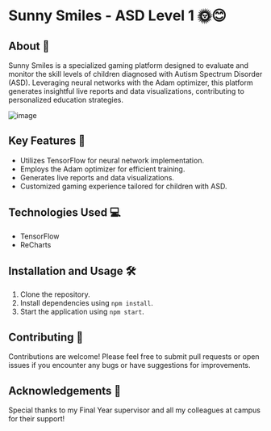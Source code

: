 # Sunny Smiles - ASD Level 1 🌞😊

## About 🚀
Sunny Smiles is a specialized gaming platform designed to evaluate and monitor the skill levels of children diagnosed with Autism Spectrum Disorder (ASD). Leveraging neural networks with the Adam optimizer, this platform generates insightful live reports and data visualizations, contributing to personalized education strategies.

![image](https://github.com/KiwiFarah/sunny-smiles/assets/98280142/bc2f59c3-2012-4383-9981-ec481754d84c)

## Key Features 🌟
- Utilizes TensorFlow for neural network implementation.
- Employs the Adam optimizer for efficient training.
- Generates live reports and data visualizations.
- Customized gaming experience tailored for children with ASD.

## Technologies Used 💻
- TensorFlow
- ReCharts

## Installation and Usage 🛠️
1. Clone the repository.
2. Install dependencies using `npm install`.
3. Start the application using `npm start`.

## Contributing 🤝
Contributions are welcome! Please feel free to submit pull requests or open issues if you encounter any bugs or have suggestions for improvements.

## Acknowledgements 🙏
Special thanks to my Final Year supervisor and all my colleagues at campus for their support!

